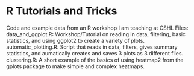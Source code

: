 # R Tutorials and Tricks
Code and example data from an R workshop I am teaching at CSHL
Files:
data_and_ggplot.R: Workshop/Tutorial on reading in data, filtering, basic statistics, and using ggplot2 to create a variety of plots. 
automatic_plotting.R: Script that reads in data, filters, gives summary statistics, and aumatically creates and saves 3 plots as 3 different files. 
clustering.R: A short example of the basics of using heatmap2 from the gplots package to make simple and complex heatmaps. 


